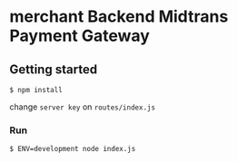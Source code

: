 # merchant Backend Midtrans Payment Gateway

## Getting started

`$ npm install`

change `server key` on `routes/index.js`

### Run

`$ ENV=development node index.js`


